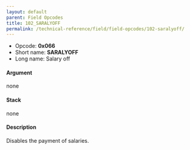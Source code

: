 ```yaml
---
layout: default
parent: Field Opcodes
title: 102_SARALYOFF
permalink: /technical-reference/field/field-opcodes/102-saralyoff/
---
```


-   Opcode: **0x066**
-   Short name: **SARALYOFF**
-   Long name: Salary off

#### Argument

none

#### Stack

none

#### Description

Disables the payment of salaries.
